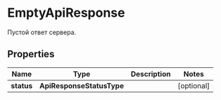 

# EmptyApiResponse

Пустой ответ сервера.

## Properties

| Name | Type | Description | Notes |
|------------ | ------------- | ------------- | -------------|
|**status** | **ApiResponseStatusType** |  |  [optional] |




